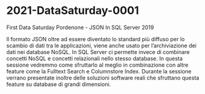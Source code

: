 # 2021-DataSaturday-0001
First Data Saturday Pordenone - JSON In SQL Server 2019 

Il formato JSON oltre ad essere diventato lo standard più diffuso per lo scambio di dati tra le applicazioni, viene anche usato per l’archiviazione dei dati nei database NoSQL.
In SQL Server ci permette invece di combinare concetti NoSQL e concetti relazionali nello stesso database.
In questa sessione vedremmo come sfruttarlo al meglio in combinazione con altre feature come la Fulltext Search e Columnstore Index.
Durante la sessione verrano presentate inoltre delle soluzioni software reali che sfruttano questa feature su database di grandi dimensioni.
